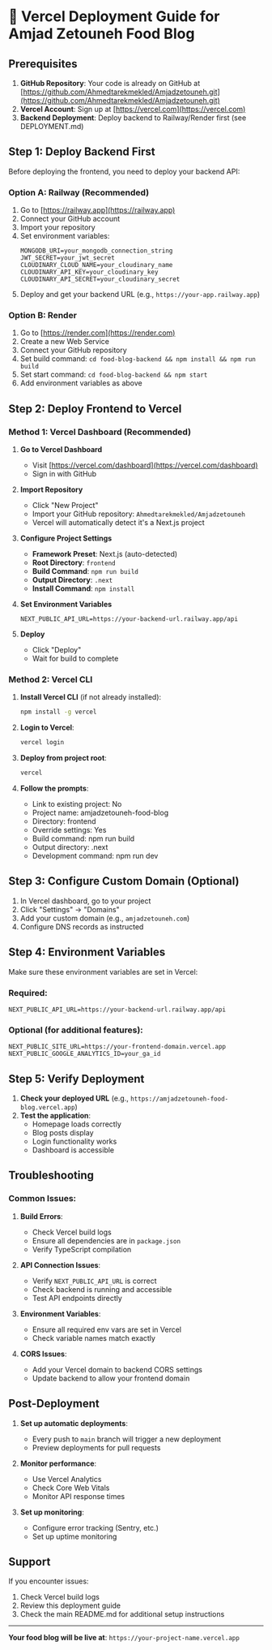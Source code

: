 # 🚀 Vercel Deployment Guide for Amjad Zetouneh Food Blog

## Prerequisites

1. **GitHub Repository**: Your code is already on GitHub at [https://github.com/Ahmedtarekmekled/Amjadzetouneh.git](https://github.com/Ahmedtarekmekled/Amjadzetouneh.git)
2. **Vercel Account**: Sign up at [https://vercel.com](https://vercel.com)
3. **Backend Deployment**: Deploy backend to Railway/Render first (see DEPLOYMENT.md)

## Step 1: Deploy Backend First

Before deploying the frontend, you need to deploy your backend API:

### Option A: Railway (Recommended)
1. Go to [https://railway.app](https://railway.app)
2. Connect your GitHub account
3. Import your repository
4. Set environment variables:
   ```
   MONGODB_URI=your_mongodb_connection_string
   JWT_SECRET=your_jwt_secret
   CLOUDINARY_CLOUD_NAME=your_cloudinary_name
   CLOUDINARY_API_KEY=your_cloudinary_key
   CLOUDINARY_API_SECRET=your_cloudinary_secret
   ```
5. Deploy and get your backend URL (e.g., `https://your-app.railway.app`)

### Option B: Render
1. Go to [https://render.com](https://render.com)
2. Create a new Web Service
3. Connect your GitHub repository
4. Set build command: `cd food-blog-backend && npm install && npm run build`
5. Set start command: `cd food-blog-backend && npm start`
6. Add environment variables as above

## Step 2: Deploy Frontend to Vercel

### Method 1: Vercel Dashboard (Recommended)

1. **Go to Vercel Dashboard**
   - Visit [https://vercel.com/dashboard](https://vercel.com/dashboard)
   - Sign in with GitHub

2. **Import Repository**
   - Click "New Project"
   - Import your GitHub repository: `Ahmedtarekmekled/Amjadzetouneh`
   - Vercel will automatically detect it's a Next.js project

3. **Configure Project Settings**
   - **Framework Preset**: Next.js (auto-detected)
   - **Root Directory**: `frontend`
   - **Build Command**: `npm run build`
   - **Output Directory**: `.next`
   - **Install Command**: `npm install`

4. **Set Environment Variables**
   ```
   NEXT_PUBLIC_API_URL=https://your-backend-url.railway.app/api
   ```

5. **Deploy**
   - Click "Deploy"
   - Wait for build to complete

### Method 2: Vercel CLI

1. **Install Vercel CLI** (if not already installed):
   ```bash
   npm install -g vercel
   ```

2. **Login to Vercel**:
   ```bash
   vercel login
   ```

3. **Deploy from project root**:
   ```bash
   vercel
   ```

4. **Follow the prompts**:
   - Link to existing project: No
   - Project name: amjadzetouneh-food-blog
   - Directory: frontend
   - Override settings: Yes
   - Build command: npm run build
   - Output directory: .next
   - Development command: npm run dev

## Step 3: Configure Custom Domain (Optional)

1. In Vercel dashboard, go to your project
2. Click "Settings" → "Domains"
3. Add your custom domain (e.g., `amjadzetouneh.com`)
4. Configure DNS records as instructed

## Step 4: Environment Variables

Make sure these environment variables are set in Vercel:

### Required:
```
NEXT_PUBLIC_API_URL=https://your-backend-url.railway.app/api
```

### Optional (for additional features):
```
NEXT_PUBLIC_SITE_URL=https://your-frontend-domain.vercel.app
NEXT_PUBLIC_GOOGLE_ANALYTICS_ID=your_ga_id
```

## Step 5: Verify Deployment

1. **Check your deployed URL** (e.g., `https://amjadzetouneh-food-blog.vercel.app`)
2. **Test the application**:
   - Homepage loads correctly
   - Blog posts display
   - Login functionality works
   - Dashboard is accessible

## Troubleshooting

### Common Issues:

1. **Build Errors**:
   - Check Vercel build logs
   - Ensure all dependencies are in `package.json`
   - Verify TypeScript compilation

2. **API Connection Issues**:
   - Verify `NEXT_PUBLIC_API_URL` is correct
   - Check backend is running and accessible
   - Test API endpoints directly

3. **Environment Variables**:
   - Ensure all required env vars are set in Vercel
   - Check variable names match exactly

4. **CORS Issues**:
   - Add your Vercel domain to backend CORS settings
   - Update backend to allow your frontend domain

## Post-Deployment

1. **Set up automatic deployments**:
   - Every push to `main` branch will trigger a new deployment
   - Preview deployments for pull requests

2. **Monitor performance**:
   - Use Vercel Analytics
   - Check Core Web Vitals
   - Monitor API response times

3. **Set up monitoring**:
   - Configure error tracking (Sentry, etc.)
   - Set up uptime monitoring

## Support

If you encounter issues:
1. Check Vercel build logs
2. Review this deployment guide
3. Check the main README.md for additional setup instructions

---

**Your food blog will be live at**: `https://your-project-name.vercel.app` 